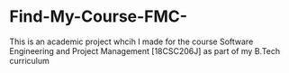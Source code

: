 # Find-My-Course-FMC-
This is an academic project whcih I made for the course Software Engineering and Project Management [18CSC206J] as part of my B.Tech curriculum
